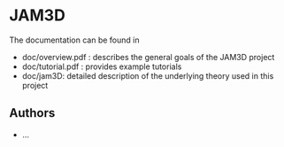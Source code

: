 # JAM3D

The  documentation can be found in 

- doc/overview.pdf : describes the general goals of the JAM3D project
- doc/tutorial.pdf : provides example tutorials 
- doc/jam3D: detailed description of the underlying theory used in this project


## Authors

- ... 

